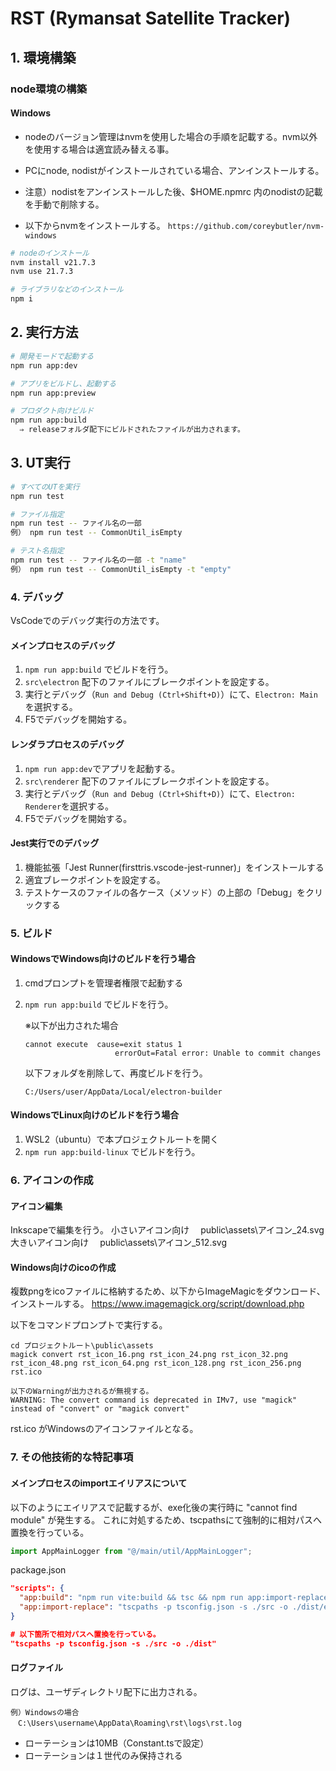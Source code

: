 # RST (Rymansat Satellite Tracker)

## 1. 環境構築

### node環境の構築

#### Windows

- nodeのバージョン管理はnvmを使用した場合の手順を記載する。nvm以外を使用する場合は適宜読み替える事。
- PCにnode, nodistがインストールされている場合、アンインストールする。
- 注意）nodistをアンインストールした後、$HOME\.npmrc 内のnodistの記載を手動で削除する。

- 以下からnvmをインストールする。
  `https://github.com/coreybutler/nvm-windows`

```bash
# nodeのインストール
nvm install v21.7.3
nvm use 21.7.3

# ライブラリなどのインストール
npm i
```

## 2. 実行方法

```bash
# 開発モードで起動する
npm run app:dev

# アプリをビルドし、起動する
npm run app:preview

# プロダクト向けビルド
npm run app:build
  ⇒ releaseフォルダ配下にビルドされたファイルが出力されます。
```

## 3. UT実行

```bash
# すべてのUTを実行
npm run test

# ファイル指定
npm run test -- ファイル名の一部
例） npm run test -- CommonUtil_isEmpty

# テスト名指定
npm run test -- ファイル名の一部 -t "name"
例） npm run test -- CommonUtil_isEmpty -t "empty"
```

### 4. デバッグ

VsCodeでのデバッグ実行の方法です。

#### メインプロセスのデバッグ

1. `npm run app:build` でビルドを行う。
2. `src\electron` 配下のファイルにブレークポイントを設定する。
3. 実行とデバッグ（`Run and Debug (Ctrl+Shift+D)`）にて、`Electron: Main`を選択する。
4. F5でデバッグを開始する。

#### レンダラプロセスのデバッグ

1. `npm run app:dev`でアプリを起動する。
2. `src\renderer` 配下のファイルにブレークポイントを設定する。
3. 実行とデバッグ（`Run and Debug (Ctrl+Shift+D)`）にて、`Electron: Renderer`を選択する。
4. F5でデバッグを開始する。

#### Jest実行でのデバッグ

1. 機能拡張「Jest Runner(firsttris.vscode-jest-runner)」をインストールする
2. 適宜ブレークポイントを設定する。
3. テストケースのファイルの各ケース（メソッド）の上部の「Debug」をクリックする

### 5. ビルド
#### WindowsでWindows向けのビルドを行う場合
1. cmdプロンプトを管理者権限で起動する
2. `npm run app:build` でビルドを行う。

    ※以下が出力された場合
    ```
    cannot execute  cause=exit status 1
                        errorOut=Fatal error: Unable to commit changes
    ```

    以下フォルダを削除して、再度ビルドを行う。
    ```
    C:/Users/user/AppData/Local/electron-builder
    ```

#### WindowsでLinux向けのビルドを行う場合
1. WSL2（ubuntu）で本プロジェクトルートを開く
2. `npm run app:build-linux` でビルドを行う。

### 6. アイコンの作成
#### アイコン編集
Inkscapeで編集を行う。
小さいアイコン向け
　public\assets\アイコン_24.svg
大きいアイコン向け
　public\assets\アイコン_512.svg

#### Windows向けのicoの作成
複数pngをicoファイルに格納するため、以下からImageMagicをダウンロード、インストールする。
https://www.imagemagick.org/script/download.php

以下をコマンドプロンプトで実行する。
```
cd プロジェクトルート\public\assets
magick convert rst_icon_16.png rst_icon_24.png rst_icon_32.png rst_icon_48.png rst_icon_64.png rst_icon_128.png rst_icon_256.png rst.ico

以下のWarningが出力されるが無視する。
WARNING: The convert command is deprecated in IMv7, use "magick" instead of "convert" or "magick convert"
```
rst.ico がWindowsのアイコンファイルとなる。

### 7. その他技術的な特記事項
#### メインプロセスのimportエイリアスについて
以下のようにエイリアスで記載するが、exe化後の実行時に "cannot find module" が発生する。
これに対処するため、tscpathsにて強制的に相対パスへ置換を行っている。

```ts
import AppMainLogger from "@/main/util/AppMainLogger";
```

package.json
```json
"scripts": {
  "app:build": "npm run vite:build && tsc && npm run app:import-replace && electron-builder",
  "app:import-replace": "tscpaths -p tsconfig.json -s ./src -o ./dist/electron",
}

# 以下箇所で相対パスへ置換を行っている。
"tscpaths -p tsconfig.json -s ./src -o ./dist"
```

#### ログファイル
ログは、ユーザディレクトリ配下に出力される。
```
例）Windowsの場合
　C:\Users\username\AppData\Roaming\rst\logs\rst.log
```

- ローテーションは10MB（Constant.tsで設定）
- ローテーションは１世代のみ保持される

